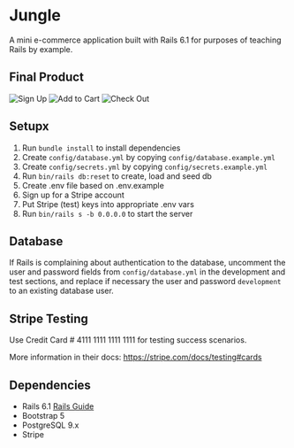# Jungle

A mini e-commerce application built with Rails 6.1 for purposes of teaching Rails by example.

## Final Product

![Sign Up](https://im3.ezgif.com/tmp/ezgif-3-354dcef202.gif)
![Add to Cart](https://im3.ezgif.com/tmp/ezgif-3-c2b07ce7fc.gif)
![Check Out](https://im3.ezgif.com/tmp/ezgif-3-53576dcec2.gif)

## Setupx

1. Run `bundle install` to install dependencies
2. Create `config/database.yml` by copying `config/database.example.yml`
3. Create `config/secrets.yml` by copying `config/secrets.example.yml`
4. Run `bin/rails db:reset` to create, load and seed db
5. Create .env file based on .env.example
6. Sign up for a Stripe account
7. Put Stripe (test) keys into appropriate .env vars
8. Run `bin/rails s -b 0.0.0.0` to start the server

## Database

If Rails is complaining about authentication to the database, uncomment the user and password fields from `config/database.yml` in the development and test sections, and replace if necessary the user and password `development` to an existing database user.

## Stripe Testing

Use Credit Card # 4111 1111 1111 1111 for testing success scenarios.

More information in their docs: <https://stripe.com/docs/testing#cards>

## Dependencies

- Rails 6.1 [Rails Guide](http://guides.rubyonrails.org/v6.1/)
- Bootstrap 5
- PostgreSQL 9.x
- Stripe
